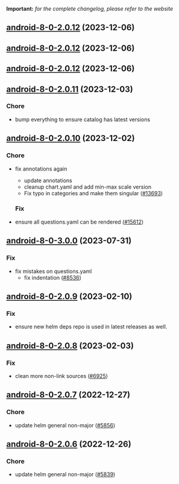 **Important:**
*for the complete changelog, please refer to the website*




## [android-8-0-2.0.12](https://github.com/truecharts/charts/compare/android-8-0-2.0.11...android-8-0-2.0.12) (2023-12-06)




## [android-8-0-2.0.12](https://github.com/truecharts/charts/compare/android-8-0-2.0.11...android-8-0-2.0.12) (2023-12-06)




## [android-8-0-2.0.12](https://github.com/truecharts/charts/compare/android-8-0-2.0.11...android-8-0-2.0.12) (2023-12-06)




## [android-8-0-2.0.11](https://github.com/truecharts/charts/compare/android-8-0-2.0.10...android-8-0-2.0.11) (2023-12-03)

### Chore

- bump everything to ensure catalog has latest versions
  
  


## [android-8-0-2.0.10](https://github.com/truecharts/charts/compare/android-8-0-3.0.0...android-8-0-2.0.10) (2023-12-02)

### Chore

- fix annotations again
  - update annotations
  - cleanup chart.yaml and add min-max scale version
  - Fix typo in categories and make them singular ([#13693](https://github.com/truecharts/charts/issues/13693))
  
  ### Fix

- ensure all questions.yaml can be rendered ([#15612](https://github.com/truecharts/charts/issues/15612))
  
  











## [android-8-0-3.0.0](https://github.com/truecharts/charts/compare/android-8-0-2.0.9...android-8-0-3.0.0) (2023-07-31)

### Fix

- fix mistakes on questions.yaml
  - fix indentation ([#8536](https://github.com/truecharts/charts/issues/8536))
  
  


## [android-8-0-2.0.9](https://github.com/truecharts/charts/compare/android-8-0-2.0.8...android-8-0-2.0.9) (2023-02-10)

### Fix

- ensure new helm deps repo is used in latest releases as well.
  
  


## [android-8-0-2.0.8](https://github.com/truecharts/charts/compare/android-8-0-2.0.7...android-8-0-2.0.8) (2023-02-03)

### Fix

-  clean more non-link sources ([#6925](https://github.com/truecharts/charts/issues/6925))
  
  


## [android-8-0-2.0.7](https://github.com/truecharts/charts/compare/android-8-0-2.0.6...android-8-0-2.0.7) (2022-12-27)

### Chore

- update helm general non-major ([#5856](https://github.com/truecharts/charts/issues/5856))
  
  


## [android-8-0-2.0.6](https://github.com/truecharts/charts/compare/android-8-0-2.0.5...android-8-0-2.0.6) (2022-12-26)

### Chore

- update helm general non-major ([#5839](https://github.com/truecharts/charts/issues/5839))
  
  
